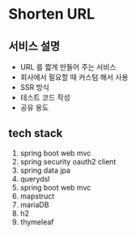 # Shorten URL

## 서비스 설명
- URL 를 짧게 만들어 주는 서비스
- 회사에서 필요할 때 커스텀 해서 사용
- SSR 방식
- 테스트 코드 작성
- 공유 용도
 
## tech stack
1. spring boot web mvc
2. spring security oauth2 client
3. spring data jpa
4. querydsl
5. spring boot web mvc
6. mapstruct
7. mariaDB
8. h2
9. thymeleaf
